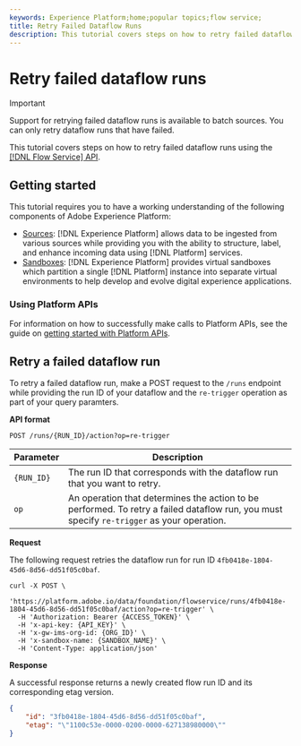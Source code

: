```yaml
---
keywords: Experience Platform;home;popular topics;flow service;
title: Retry Failed Dataflow Runs
description: This tutorial covers steps on how to retry failed dataflow runs using the Flow Service API
---
```

# Retry failed dataflow runs

>[!IMPORTANT]
>
>Support for retrying failed dataflow runs is available to batch sources. You can only retry dataflow runs that have failed.

This tutorial covers steps on how to retry failed dataflow runs using the [[!DNL Flow Service] API](https://www.adobe.io/experience-platform-apis/references/flow-service/).

## Getting started

This tutorial requires you to have a working understanding of the following components of Adobe Experience Platform:

* [Sources](../../home.md): [!DNL Experience Platform] allows data to be ingested from various sources while providing you with the ability to structure, label, and enhance incoming data using [!DNL Platform] services.
* [Sandboxes](../../../sandboxes/home.md): [!DNL Experience Platform] provides virtual sandboxes which partition a single [!DNL Platform] instance into separate virtual environments to help develop and evolve digital experience applications.

### Using Platform APIs

For information on how to successfully make calls to Platform APIs, see the guide on [getting started with Platform APIs](../../../landing/api-guide.md).

## Retry a failed dataflow run

To retry a failed dataflow run, make a POST request to the `/runs` endpoint while providing the run ID of your dataflow and the `re-trigger` operation as part of your query paramters.

**API format**

```http
POST /runs/{RUN_ID}/action?op=re-trigger
```

| Parameter | Description |
| --- | --- |
| `{RUN_ID}` | The run ID that corresponds with the dataflow run that you want to retry. |
| `op` | An operation that determines the action to be performed. To retry a failed dataflow run, you must specify `re-trigger` as your operation. |

**Request**

The following request retries the dataflow run for run ID `4fb0418e-1804-45d6-8d56-dd51f05c0baf`.

```shell
curl -X POST \
  'https://platform.adobe.io/data/foundation/flowservice/runs/4fb0418e-1804-45d6-8d56-dd51f05c0baf/action?op=re-trigger' \
  -H 'Authorization: Bearer {ACCESS_TOKEN}' \
  -H 'x-api-key: {API_KEY}' \
  -H 'x-gw-ims-org-id: {ORG_ID}' \
  -H 'x-sandbox-name: {SANDBOX_NAME}' \
  -H 'Content-Type: application/json'
```

**Response**

A successful response returns a newly created flow run ID and its corresponding etag version.

```json
{
    "id": "3fb0418e-1804-45d6-8d56-dd51f05c0baf",
    "etag": "\"1100c53e-0000-0200-0000-627138980000\""
}
```
